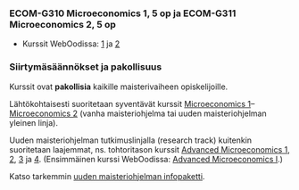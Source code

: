 ### ECOM-G310 Microeconomics 1, 5 op ja ECOM-G311 Microeconomics 2, 5 op 

* Kurssit WebOodissa: [1](https://weboodi.helsinki.fi/hy/opintjakstied.jsp?OpinKohd=118167500) ja [2](https://weboodi.helsinki.fi/hy/opintjakstied.jsp?OpinKohd=118977997)

### Siirtymäsäännökset ja pakollisuus

Kurssit ovat **pakollisia** kaikille maisterivaiheen opiskelijoille. 

Lähtökohtaisesti suoritetaan syventävät kurssit [Microeconomics 1](https://wiki.helsinki.fi/display/MPE/Microeconomics+1)–[Microeconomics 2](https://wiki.helsinki.fi/display/MPE/Microeconomics+2) (vanha maisteriohjelma tai uuden maisteriohjelman yleinen linja).

Uuden maisteriohjelman tutkimuslinjalla (research track) kuitenkin suoritetaan laajemmat, ns. tohtoritason kurssit [Advanced Microeconomics 1](https://wiki.helsinki.fi/display/MPE/Advanced+Microeconomics+1), [2](https://wiki.helsinki.fi/display/MPE/Advanced+Microeconomics+2), [3](https://wiki.helsinki.fi/display/MPE/Advanced+Microeconomics+3) ja [4](https://wiki.helsinki.fi/display/MPE/Advanced+Microeconomics+4). (Ensimmäinen kurssi WebOodissa: [Advanced Microeconomics I](https://weboodi.helsinki.fi/hy/opintjakstied.jsp?OpinKohd=118983557).)

Katso tarkemmin [uuden maisteriohjelman infopaketti](http://wiki.helsinki.fi/display/MPE/Home+of+MPE?preview=%2F206897506%2F218844673%2FInfo%20Session%2013%20June.pdf).
